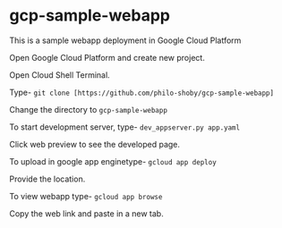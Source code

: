 # gcp-sample-webapp
This is a sample webapp deployment in Google Cloud Platform

Open Google Cloud Platform and create new project. 

Open Cloud Shell Terminal.

Type- `git clone [https://github.com/philo-shoby/gcp-sample-webapp]`

Change the directory to `gcp-sample-webapp`

To start development server, type- `dev_appserver.py app.yaml`

Click web preview to see the developed page.

To upload in google app enginetype- `gcloud app deploy`

Provide the location.

To view webapp type- `gcloud app browse`

Copy the web link and paste in a new tab.
